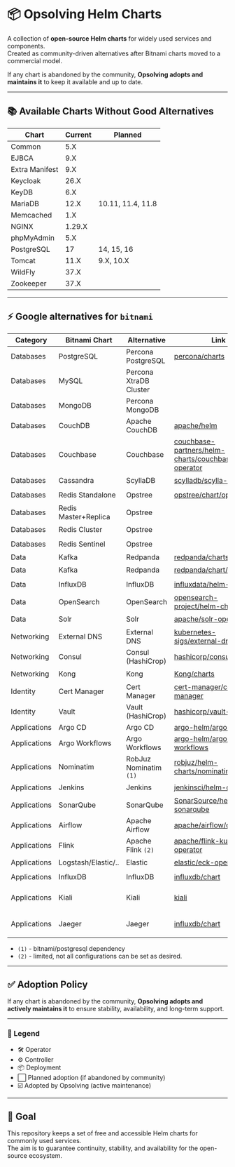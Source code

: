 # 📦 Opsolving Helm Charts

A collection of **open-source Helm charts** for widely used services and components.  
Created as community-driven alternatives after Bitnami charts moved to a commercial model.

If any chart is abandoned by the community, **Opsolving adopts and maintains it** to keep it available and up to date.

---

## 📚 Available Charts Without Good Alternatives

| Chart          | Current | Planned           |
|----------------|---------|-------------------|
| Common         | 5.X     |                   |
| EJBCA          | 9.X     |                   |
| Extra Manifest | 9.X     |                   |
| Keycloak       | 26.X    |                   |
| KeyDB          | 6.X     |                   |
| MariaDB        | 12.X    | 10.11, 11.4, 11.8 |
| Memcached      | 1.X     |                   |
| NGINX          | 1.29.X  |                   |
| phpMyAdmin     | 5.X     |                   |
| PostgreSQL     | 17      | 14, 15, 16        |
| Tomcat         | 11.X    | 9.X, 10.X         |
| WildFly        | 37.X    |                   |
| Zookeeper      | 37.X    |                   |

---

## ⚡ Google alternatives for `bitnami`

| Category     | Bitnami Chart        | Alternative            | Link                                                                                                                                         | Type     | Adopted |
|--------------|----------------------|------------------------|----------------------------------------------------------------------------------------------------------------------------------------------|----------|---------|
| Databases    | PostgreSQL           | Percona PostgreSQL     | [percona/charts](https://github.com/percona/percona-helm-charts/tree/main/charts)                                                            | 🛠️      | ⬜       |
| Databases    | MySQL                | Percona XtraDB Cluster |                                                                                                                                              | 🛠️      | ⬜       |
| Databases    | MongoDB              | Percona MongoDB        |                                                                                                                                              | 🛠️      | ⬜       |
| Databases    | CouchDB              | Apache CouchDB         | [apache/helm](https://github.com/apache/couchdb-helm/tree/main/couchdb)                                                                      | 📦       | ⬜       |
| Databases    | Couchbase            | Couchbase              | [couchbase-partners/helm-charts/couchbase-operator](https://github.com/couchbase-partners/helm-charts/tree/master/charts/couchbase-operator) | 🛠️      | ⬜       |
| Databases    | Cassandra            | ScyllaDB               | [scylladb/scylla-operator](https://github.com/scylladb/scylla-operator/tree/master/helm)                                                     | 🛠️      | ⬜       |
| Databases    | Redis Standalone     | Opstree                | [opstree/chart/operator](https://github.com/OT-CONTAINER-KIT/redis-operator/tree/main/charts)                                                | 🛠️      | ⬜       |
| Databases    | Redis Master+Replica | Opstree                |                                                                                                                                              | 🛠️      | ⬜       |
| Databases    | Redis Cluster        | Opstree                |                                                                                                                                              | 🛠️      | ⬜       |
| Databases    | Redis Sentinel       | Opstree                |                                                                                                                                              | 🛠️      | ⬜       |
| Data         | Kafka                | Redpanda               | [redpanda/charts/controller](https://github.com/redpanda-data/redpanda-operator/tree/main/charts/redpanda)                                   | ⚙️       | ⬜       |
| Data         | Kafka                | Redpanda               | [redpanda/chart/operator](https://github.com/redpanda-data/redpanda-operator/tree/main/operator/chart)                                       | 🛠️      | ⬜       |
| Data         | InfluxDB             | InfluxDB               | [influxdata/helm-charts](https://github.com/influxdata/helm-charts)                                                                          | 📦       | ⬜       |
| Data         | OpenSearch           | OpenSearch             | [opensearch-project/helm-charts](https://github.com/opensearch-project/helm-charts/tree/main/charts)                                         | 📦       | ⬜       |
| Data         | Solr                 | Solr                   | [apache/solr-operator](https://github.com/apache/solr-operator/tree/main/helm)                                                               | 🛠️      | ⬜       |
| Networking   | External DNS         | External DNS           | [kubernetes-sigs/external-dns](https://github.com/kubernetes-sigs/external-dns/tree/master/charts/external-dns)                              | ⚙️       | ⬜       |
| Networking   | Consul               | Consul (HashiCrop)     | [hashicorp/consul-k8s](https://github.com/hashicorp/consul-k8s/tree/main/charts/consul)                                                      | 📦       | ⬜       |
| Networking   | Kong                 | Kong                   | [Kong/charts](https://github.com/Kong/charts/tree/main/charts)                                                                               | 📦       | ⬜       |
| Identity     | Cert Manager         | Cert Manager           | [cert-manager/cert-manager](https://github.com/cert-manager/cert-manager/tree/master/deploy/charts/cert-manager)                             | ⚙️       | ⬜       |
| Identity     | Vault                | Vault (HashiCrop)      | [hashicorp/vault-helm](https://github.com/hashicorp/vault-helm)                                                                              | 📦       | ⬜       |
| Applications | Argo CD              | Argo CD                | [argo-helm/argo-cd](https://github.com/argoproj/argo-helm/tree/main/charts/argo-cd)                                                          | ⚙️       | ⬜       |
| Applications | Argo Workflows       | Argo Workflows         | [argo-helm/argo-workflows](https://github.com/argoproj/argo-helm/tree/main/charts/argo-workflows)                                            | ⚙️       | ⬜       |
| Applications | Nominatim            | RobJuz Nominatim `(1)` | [robjuz/helm-charts/nominatim](https://github.com/robjuz/helm-charts/tree/master/charts/nominatim)                                           | 📦       | ⬜       |
| Applications | Jenkins              | Jenkins                | [jenkinsci/helm-charts](https://github.com/jenkinsci/helm-charts/tree/main/charts/jenkins)                                                   | 📦       | ⬜       |
| Applications | SonarQube            | SonarQube              | [SonarSource/helm-chart-sonarqube](https://github.com/SonarSource/helm-chart-sonarqube/tree/master/charts)                                   | 📦       | ⬜       |
| Applications | Airflow              | Apache Airflow         | [apache/airflow/chart](https://github.com/apache/airflow/tree/main/chart)                                                                    | 📦       | ⬜       |
| Applications | Flink                | Apache Flink `(2)`     | [apache/flink-kubernetes-operator](https://github.com/apache/flink-kubernetes-operator)                                                      | 🛠️      | ⬜       |
| Applications | Logstash/Elastic/..  | Elastic                | [elastic/eck-operator](https://www.elastic.co/docs/deploy-manage/deploy/cloud-on-k8s/managing-deployments-using-helm-chart)                  | 🛠️      | ⬜       |
| Applications | InfluxDB             | InfluxDB               | [influxdb/chart](https://github.com/influxdata/helm-charts/tree/master/charts)                                                               | 📦       | ⬜       |
| Applications | Kiali                | Kiali                  | [kiali](https://kiali.io/docs/installation/installation-guide/install-with-helm/)                                                            | 🛠️ / 📦 | ⬜       |
| Applications | Jaeger               | Jaeger                 | [influxdb/chart](https://github.com/jaegertracing/helm-charts/tree/main/charts)                                                              | 🛠️ / 📦 | ⬜       |

- `(1)` - bitnami/postgresql dependency
- `(2)` - limited, not all configurations can be set as desired.

---

## ✅ Adoption Policy

If any chart is abandoned by the community, **Opsolving adopts and actively maintains it** to ensure stability,
availability, and long-term support.

---

### 🔑 Legend

- 🛠️ Operator
- ⚙️ Controller
- 📦 Deployment
- ⬜ Planned adoption (if abandoned by community)
- ☑️ Adopted by Opsolving (active maintenance)

---

## 🎯 Goal

This repository keeps a set of free and accessible Helm charts for commonly used services.  
The aim is to guarantee continuity, stability, and availability for the open-source ecosystem.
